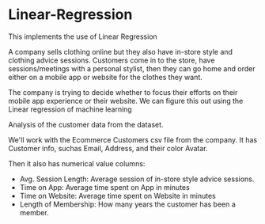 # Linear-Regression
This implements the use of Linear Regression

A company sells clothing online but they also have in-store style and clothing advice sessions. Customers come in to the store, have sessions/meetings with a personal stylist, then they can go home and order either on a mobile app or website for the clothes they want.

The company is trying to decide whether to focus their efforts on their mobile app experience or their website.
We can figure this out using the Linear regression of machine learning

Analysis of the customer data from the dataset.

We'll work with the Ecommerce Customers csv file from the company. It has Customer info, suchas Email, Address, and their color Avatar. 

Then it also has numerical value columns:

* Avg. Session Length: Average session of in-store style advice sessions.
* Time on App: Average time spent on App in minutes
* Time on Website: Average time spent on Website in minutes
* Length of Membership: How many years the customer has been a member. 
